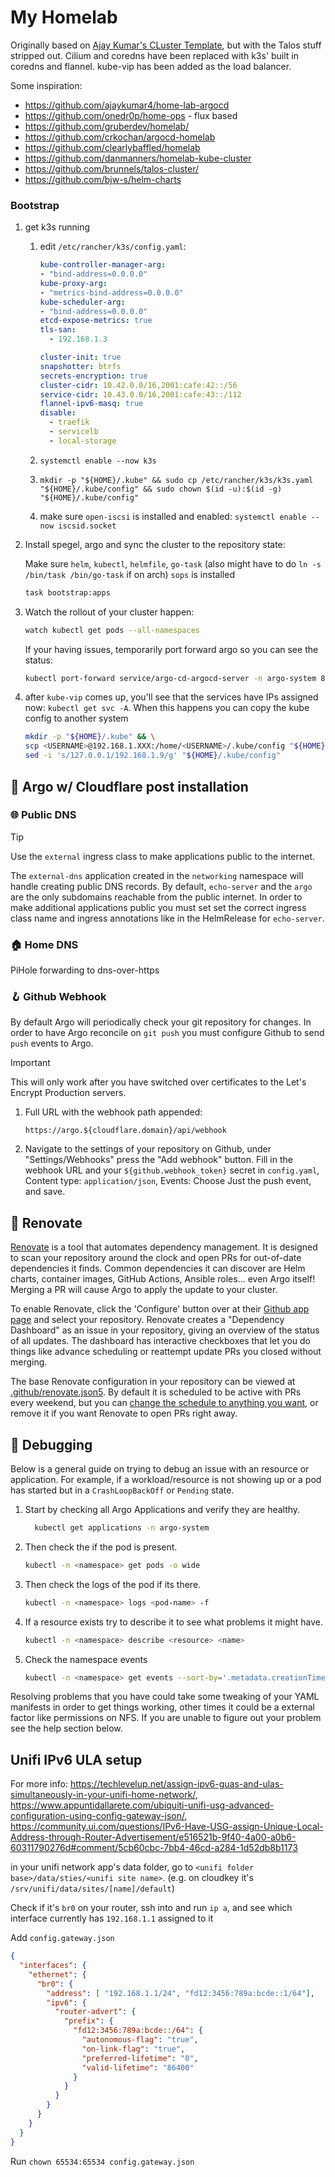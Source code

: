 # My Homelab

Originally based on [Ajay Kumar's CLuster Template](https://github.com/ajaykumar4/cluster-template), but with the Talos stuff stripped out. Cilium and coredns have been replaced with k3s' built in coredns and flannel. kube-vip has been added as the load balancer.

Some inspiration:
- https://github.com/ajaykumar4/home-lab-argocd
- https://github.com/onedr0p/home-ops - flux based
- https://github.com/gruberdev/homelab/
- https://github.com/crkochan/argocd-homelab
- https://github.com/clearlybaffled/homelab
- https://github.com/danmanners/homelab-kube-cluster
- https://github.com/brunnels/talos-cluster/
- https://github.com/bjw-s/helm-charts

### Bootstrap

1) get k3s running

    1) edit `/etc/rancher/k3s/config.yaml`:
        ```yaml
        kube-controller-manager-arg:
        - "bind-address=0.0.0.0"
        kube-proxy-arg:
        - "metrics-bind-address=0.0.0.0"
        kube-scheduler-arg:
        - "bind-address=0.0.0.0"
        etcd-expose-metrics: true
        tls-san:
          - 192.168.1.3

        cluster-init: true
        snapshotter: btrfs
        secrets-encryption: true
        cluster-cidr: 10.42.0.0/16,2001:cafe:42::/56
        service-cidr: 10.43.0.0/16,2001:cafe:43::/112
        flannel-ipv6-masq: true
        disable:
          - traefik
          - servicelb
          - local-storage
        ```

    1) `systemctl enable --now k3s`
    1) `mkdir -p "${HOME}/.kube" && sudo cp /etc/rancher/k3s/k3s.yaml "${HOME}/.kube/config" && sudo chown $(id -u):$(id -g) "${HOME}/.kube/config"`
    1) make sure `open-iscsi` is installed and enabled: `systemctl enable --now iscsid.socket`

1) Install spegel, argo and sync the cluster to the repository state:

    Make sure `helm`, `kubectl`, `helmfile`, `go-task` (also might have to do `ln -s /bin/task /bin/go-task` if on arch) `sops` is installed

    ```sh
    task bootstrap:apps
    ```

1) Watch the rollout of your cluster happen:

    ```sh
    watch kubectl get pods --all-namespaces
    ```

    If your having issues, temporarily port forward argo so you can see the status:

    ```sh
    kubectl port-forward service/argo-cd-argocd-server -n argo-system 8080:443 --address '0.0.0.0' &
    ```


1) after `kube-vip` comes up, you'll see that the services have IPs assigned now: `kubectl get svc -A`. When this happens you can copy the kube config to another system

    ```sh
    mkdir -p "${HOME}/.kube" && \
    scp <USERNAME>@192.168.1.XXX:/home/<USERNAME>/.kube/config "${HOME}/.kube/config" && \
    sed -i 's/127.0.0.1/192.168.1.9/g' "${HOME}/.kube/config"
    ```

## 📣 Argo w/ Cloudflare post installation

### 🌐 Public DNS

> [!TIP]
> Use the `external` ingress class to make applications public to the internet.

The `external-dns` application created in the `networking` namespace will handle creating public DNS records. By default, `echo-server` and the `argo` are the only subdomains reachable from the public internet. In order to make additional applications public you must set set the correct ingress class name and ingress annotations like in the HelmRelease for `echo-server`.

### 🏠 Home DNS

PiHole forwarding to dns-over-https

### 🪝 Github Webhook

By default Argo will periodically check your git repository for changes. In order to have Argo reconcile on `git push` you must configure Github to send `push` events to Argo.

> [!IMPORTANT]
> This will only work after you have switched over certificates to the Let's Encrypt Production servers.

1. Full URL with the webhook path appended:
    ```text
    https://argo.${cloudflare.domain}/api/webhook
    ```

2. Navigate to the settings of your repository on Github, under "Settings/Webhooks" press the "Add webhook" button. Fill in the webhook URL and your `${github.webhook_token}` secret in `config.yaml`, Content type: `application/json`, Events: Choose Just the push event, and save.

## 🤖 Renovate

[Renovate](https://www.mend.io/renovate) is a tool that automates dependency management. It is designed to scan your repository around the clock and open PRs for out-of-date dependencies it finds. Common dependencies it can discover are Helm charts, container images, GitHub Actions, Ansible roles... even Argo itself! Merging a PR will cause Argo to apply the update to your cluster.

To enable Renovate, click the 'Configure' button over at their [Github app page](https://github.com/apps/renovate) and select your repository. Renovate creates a "Dependency Dashboard" as an issue in your repository, giving an overview of the status of all updates. The dashboard has interactive checkboxes that let you do things like advance scheduling or reattempt update PRs you closed without merging.

The base Renovate configuration in your repository can be viewed at [.github/renovate.json5](./.github/renovate.json5). By default it is scheduled to be active with PRs every weekend, but you can [change the schedule to anything you want](https://docs.renovatebot.com/presets-schedule), or remove it if you want Renovate to open PRs right away.

## 🐛 Debugging

Below is a general guide on trying to debug an issue with an resource or application. For example, if a workload/resource is not showing up or a pod has started but in a `CrashLoopBackOff` or `Pending` state.

1. Start by checking all Argo Applications and verify they are healthy.

    ```sh
      kubectl get applications -n argo-system
    ```

2. Then check the if the pod is present.

    ```sh
    kubectl -n <namespace> get pods -o wide
    ```

3. Then check the logs of the pod if its there.

    ```sh
    kubectl -n <namespace> logs <pod-name> -f
    ```

4. If a resource exists try to describe it to see what problems it might have.

    ```sh
    kubectl -n <namespace> describe <resource> <name>
    ```

5. Check the namespace events

    ```sh
    kubectl -n <namespace> get events --sort-by='.metadata.creationTimestamp'
    ```

Resolving problems that you have could take some tweaking of your YAML manifests in order to get things working, other times it could be a external factor like permissions on NFS. If you are unable to figure out your problem see the help section below.

## Unifi IPv6 ULA setup

For more info: https://techlevelup.net/assign-ipv6-guas-and-ulas-simultaneously-in-your-unifi-home-network/, https://www.appuntidallarete.com/ubiquiti-unifi-usg-advanced-configuration-using-config-gateway-json/, https://community.ui.com/questions/IPv6-Have-USG-assign-Unique-Local-Address-through-Router-Advertisement/e516521b-9f40-4a00-a0b6-60311790276d#comment/5cb60cbc-7bb4-46cd-a284-1d52db8b1173

in your unifi network app's data folder, go to `<unifi folder base>/data/sties/<unifi site name>`. (e.g. on cloudkey it's `/srv/unifi/data/sites/[name]/default`)

Check if it's `br0` on your router, ssh into and run `ip a`, and see which interface currently has `192.168.1.1` assigned to it

Add `config.gateway.json`
```json
{
  "interfaces": {
    "ethernet": {
      "br0": {
        "address": [ "192.168.1.1/24", "fd12:3456:789a:bcde::1/64"],
        "ipv6": {
          "router-advert": {
            "prefix": {
              "fd12:3456:789a:bcde::/64": {
                "autonomous-flag": "true",
                "on-link-flag": "true",
                "preferred-lifetime": "0",
                "valid-lifetime": "86400"
              }
            }
          }
        }
      }
    }
  }
}
```

Run `chown 65534:65534 config.gateway.json`
